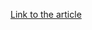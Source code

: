 [Link to the article](https://www.proofpoint.com/us/blog/threat-insight/security-brief-threat-actors-gift-holiday-lures-threat-landscape)

